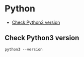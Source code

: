 # Python
- [Check Python3 version](#check-python3-version)
## Check Python3 version
```
python3 --version
```
